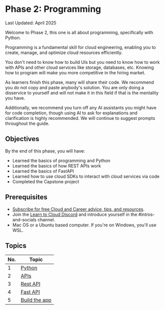 # Phase 2: Programming

Last Updated: April 2025

Welcome to Phase 2, this one is all about programming, specifically with Python.

Programming is a fundamental skill for cloud engineering, enabling you to create, manage, and optimize cloud resources efficiently.

You don't need to know how to build UIs but you need to know how to work with APIs and other cloud services like storage, databases, etc. Knowing how to program will make you more competitive in the hiring market.

As learners finish this phase, many will share their code. We recommend you do not copy and paste anybody's solution. You are only doing a disservice to yourself and will not make it in this field if that is the mentality you have.

Additionally, we recommend you turn off any AI assistants you might have for code completion, though using AI to ask for explanations and clarification is highly recommended. We will continue to suggest prompts throughout the guide.

## Objectives

By the end of this phase, you will have:

- Learned the basics of programming and Python
- Learned the basics of how  REST APIs work
- Learned the basics of FastAPI
- Learned how to use cloud SDKs to interact with cloud services via code
- Completed the Capstone project

## Prerequisites

- [Subscribe for free Cloud and Career advice, tips, and resources](http://youtube.com/madebygps).
- Join the [Learn to Cloud Discord](https://discord.gg/Qymw28nQX6) and introduce yourself in the #intros-and-socials channel.
- Mac OS or a Ubuntu based computer. If you're on Windows, you'll use WSL.

## Topics

| No. | Topic
|-----|------------------------------
| 1   | [Python](1-python.md)
| 2   | [APIs](2-api.md)  
| 3   | [Rest API](3-fastapi.md)
| 4   | [Fast API](4-databases.md)
| 5   | [Build the app](5-build-app.md)
